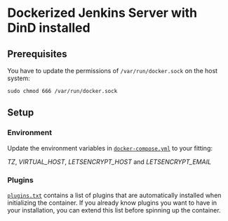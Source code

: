 # Dockerized Jenkins Server with DinD installed

## Prerequisites
You have to update the permissions of `/var/run/docker.sock` on the host system:
```
sudo chmod 666 /var/run/docker.sock
```

## Setup
### Environment
Update the environment variables in [`docker-compose.yml`](docker-compose.yml) to your fitting:

*TZ*, *VIRTUAL_HOST*, *LETSENCRYPT_HOST* and *LETSENCRYPT_EMAIL*

### Plugins
[`plugins.txt`](jenkins/plugins.txt) contains a list of plugins that are automatically installed when initializing the container.
If you already know plugins you want to have in your installation, you can extend this list before spinning up the container.